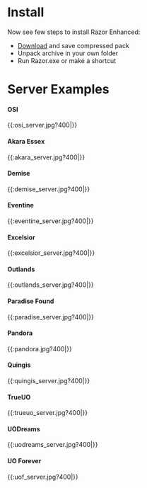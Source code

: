 #  Install 

Now see few steps to install Razor Enhanced:

  - [Download](download.md) and save compressed pack
  - Unpack archive in your own folder
  - Run Razor.exe or make a shortcut

#  Server Examples 
####  OSI 
{{:osi_server.jpg?400|}}
####  Akara Essex 
{{:akara_server.jpg?400|}}
####  Demise 
{{:demise_server.jpg?400|}}
####  Eventine 
{{:eventine_server.jpg?400|}}
####  Excelsior 
{{:excelsior_server.jpg?400|}}
####  Outlands 
{{:outlands_server.jpg?400|}}
####  Paradise Found 
{{:paradise_server.jpg?400|}}
####  Pandora 
{{:pandora.jpg?400|}}
####  Quingis 
{{:quingis_server.jpg?400|}}
####  TrueUO 
{{:trueuo_server.jpg?400|}}
####  UODreams 
{{:uodreams_server.jpg?400|}}
####  UO Forever 
{{:uof_server.jpg?400|}}
